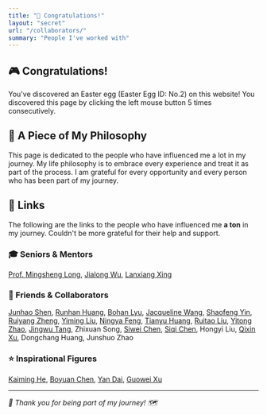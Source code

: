 ```yaml
---
title: "🎉 Congratulations!"
layout: "secret"
url: "/collaborators/"
summary: "People I've worked with"
---
```


## 🎮 Congratulations!

You've discovered an Easter egg (Easter Egg ID: No.2) on this website! You discovered this page by clicking the left mouse button 5 times consecutively.

## 🌟 A Piece of My Philosophy

This page is dedicated to the people who have influenced me a lot in my journey. My life philosophy is to embrace every experience and treat it as part of the process. I am grateful for every opportunity and every person who has been part of my journey.

## 👥 Links
The following are the links to the people who have influenced me __a ton__ in my journey. Couldn't be more grateful for their help and support.
### 🎓 Seniors & Mentors
[Prof. Mingsheng Long](https://ise.thss.tsinghua.edu.cn/~mlong/), [Jialong Wu](https://manchery.github.io), [Lanxiang Xing](https://scholar.google.com/citations?user=OoSd2xAAAAAJ&hl=en)

### 🤝 Friends & Collaborators
[Junhao Shen](https://arxiv.org/pdf/2402.14008), [Runhan Huang](https://scholar.google.com/citations?user=7N0VoNsAAAAJ&hl=en), [Bohan Lyu](https://lyubh.cn), [Jacqueline Wang](https://www.linkedin.com/in/jacqueline-yujia-wang), [Shaofeng Yin](https://operator22th.github.io), [Ruiyang Zheng](https://github.com/zhengry22), [Yiming Liu](https://leo1oel.github.io), [Ningya Feng](https://openreview.net/profile?id=~Ningya_Feng1), [Tianyu Huang](https://illumiart.net), [Ruitao Liu](https://arxiv.org/abs/2412.20104), [Yitong Zhao](https://github.com/origamizyt), [Jingwu Tang](https://tangjingwu.com), Zhixuan Song, [Siwei Chen](https://github.com/pkuchensw), [Siqi Chen](https://nicsefc.ee.tsinghua.edu.cn/people/SiqiChen), Hongyi Liu, [Qixin Xu](https://github.com/Racktic), Dongchang Huang, Junshuo Zhao

### ⭐ Inspirational Figures
[Kaiming He](https://people.csail.mit.edu/kaiming/), [Boyuan Chen](https://boyuan.space), [Yan Dai](https://yandaichn.github.io), [Guowei Xu](https://xugw-kevin.github.io)

---
*🎯 Thank you for being part of my journey! 🗺️*